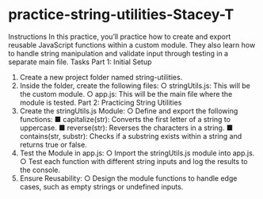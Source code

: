 # practice-string-utilities-Stacey-T

Instructions 
In this practice, you’ll practice how to create and export reusable JavaScript 
functions within a custom module. They also learn how to handle string 
manipulation and validate input through testing in a separate main file. 
Tasks 
Part 1: Initial Setup 
1. Create a new project folder named string-utilities. 
2. Inside the folder, create the following files: 
○ stringUtils.js: This will be the custom module. 
○ app.js: This will be the main file where the module is tested. 
Part 2: Practicing String Utilities 
1. Create the stringUtils.js Module: 
○ Define and export the following functions: 
■ capitalize(str): Converts the first letter of a string to 
uppercase. 
■ reverse(str): Reverses the characters in a string. 
■ contains(str, substr): Checks if a substring exists within a 
string and returns true or false. 
2. Test the Module in app.js: 
○ Import the stringUtils.js module into app.js. 
○ Test each function with different string inputs and log the results to 
the console. 
3. Ensure Reusability: 
○ Design the module functions to handle edge cases, such as empty 
strings or undefined inputs.
 
